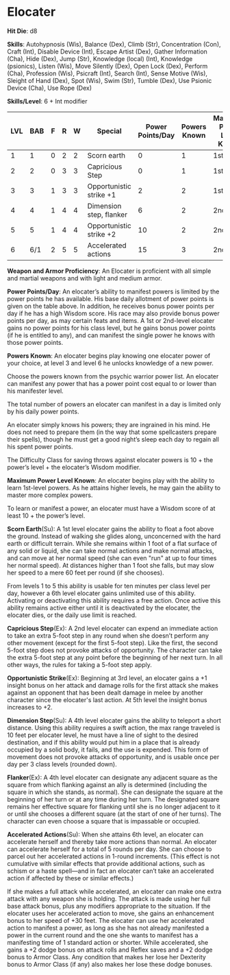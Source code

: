 # Elocater

**Hit Die**: d8

**Skills**: Autohypnosis (Wis), Balance (Dex), Climb (Str), Concentration (Con), Craft (Int), Disable Device (Int), Escape Artist (Dex), Gather Information (Cha), Hide (Dex), Jump (Str), Knowledge (local) (Int), Knowledge (psionics), Listen (Wis), Move Silently (Dex), Open Lock (Dex), Perform (Cha), Profession (Wis), Psicraft (Int), Search (Int), Sense Motive (Wis), Sleight of Hand (Dex), Spot (Wis), Swim (Str), Tumble (Dex), Use Psionic Device (Cha), Use Rope (Dex)

**Skills/Level**: 6 + Int modifier

LVL | BAB | F | R | W | Special | Power Points/Day | Powers Known | Maximum Power Level Known
--- | --- | - | - | - | ------- | ---------------- | ------------ | -------------------------
1   | 1   | 0 | 2 | 2 | Scorn earth | 0            | 1			  | 1st
2   | 2   | 0 | 3 | 3 | Capricious Step | 0        | 1			  | 1st
3   | 3   | 1 | 3 | 3 | Opportunistic strike +1 | 2| 2			  | 1st
4   | 4   | 1 | 4 | 4 | Dimension step, flanker | 6| 2			  | 2nd
5   | 5   | 1 | 4 | 4 | Opportunistic strike +2 |10| 2			  | 2nd
6   | 6/1 | 2 | 5 | 5 | Accelerated actions     |15| 3			  | 2nd

**Weapon and Armor Proficiency**: An Elocater is proficient with all simple and martial weapons and with light and medium armor.

**Power Points/Day**: An elocater’s ability to manifest powers is limited by the power points he has available. His base daily allotment of power points is given on the table above. In addition, he receives bonus power points per day if he has a high Wisdom score. His race may also provide bonus power points per day, as may certain feats and items. A 1st or 2nd-level elocater gains no power points for his class level, but he gains bonus power points (if he is entitled to any), and can manifest the single power he knows with those power points.

**Powers Known**: An elocater begins play knowing one elocater power of your choice, at level 3 and level 6 he unlocks knowledge of a new power.

Choose the powers known from the psychic warrior power list. An elocater can manifest any power that has a power point cost equal to or lower than his manifester level.

The total number of powers an elocater can manifest in a day is limited only by his daily power points.

An elocater simply knows his powers; they are ingrained in his mind. He does not need to prepare them (in the way that some spellcasters prepare their spells), though he must get a good night’s sleep each day to regain all his spent power points.

The Difficulty Class for saving throws against elocater powers is 10 + the power’s level + the elocater’s Wisdom modifier.

**Maximum Power Level Known**: An elocater begins play with the ability to learn 1st-level powers. As he attains higher levels, he may gain the ability to master more complex powers.

To learn or manifest a power, an elocater must have a Wisdom score of at least 10 + the power’s level.

**Scorn Earth**(Su): A 1st level elocater gains the ability to float a foot above the ground. Instead of walking she glides along, unconcerned with the hard earth or difficult terrain. While she remains within 1 foot of a flat surface of any solid or liquid, she can take normal actions and make normal attacks, and can move at her normal speed (she can even "run" at up to four times her normal speed). At distances higher than 1 foot she falls, but may slow her speed to a mere 60 feet per round (if she chooses). 

From levels 1 to 5 this ability is usable for ten minutes per class level per day, however a 6th level elocater gains unlimited use of this ability. Activating or deactivating this ability requires a free action. Once active this ability remains active either until it is deactivated by the elocater, the elocater dies, or the daily use limit is reached.

**Capricious Step**(Ex): A 2nd level elocater can expend an immediate action to take an extra 5-foot step in any round when she doesn’t perform any other movement (except for the first 5-foot step). Like the first, the second 5-foot step does not provoke attacks of opportunity. The character can take the extra 5-foot step at any point before the beginning of her next turn. In all other ways, the rules for taking a 5-foot step apply.

**Opportunistic Strike**(Ex): Beginning at 3rd level, an elocater gains a +1 insight bonus on her attack and damage rolls for the first attack she makes against an opponent that has been dealt damage in melee by another character since the elocater's last action. At 5th level the insight bonus increases to +2.

**Dimension Step**(Su): A 4th level elocater gains the ability to teleport a short distance. Using this ability requires a swift action, the max range traveled is 10 feet per elocater level, he must have a line of sight to the desired destination, and if this ability would put him in a place that is already occupied by a solid body, it fails, and the use is expended. This form of movement does not provoke attacks of opportunity, and is usable once per day per 3 class levels (rounded down).

**Flanker**(Ex): A 4th level elocater can designate any adjacent square as the square from which flanking against an ally is determined (including the square in which she stands, as normal). She can designate the square at the beginning of her turn or at any time during her turn. The designated square remains her effective square for flanking until she is no longer adjacent to it or until she chooses a different square (at the start of one of her turns). The character can even choose a square that is impassable or occupied.

**Accelerated Actions**(Su): When she attains 6th level, an elocater can accelerate herself and thereby take more actions than normal. An elocater can accelerate herself for a total of 5 rounds per day. She can choose to parcel out her accelerated actions in 1-round increments. (This effect is not cumulative with similar effects that provide additional actions, such as schism or a haste spell—and in fact an elocater can’t take an accelerated action if affected by these or similar effects.)

If she makes a full attack while accelerated, an elocater can make one extra attack with any weapon she is holding. The attack is made using her full base attack bonus, plus any modifiers appropriate to the situation. If the elocater uses her accelerated action to move, she gains an enhancement bonus to her speed of +30 feet. The elocater can use her accelerated action to manifest a power, as long as she has not already manifested a power in the current round and the one she wants to manifest has a manifesting time of 1 standard action or shorter. While accelerated, she gains a +2 dodge bonus on attack rolls and Reflex saves and a +2 dodge bonus to Armor Class. Any condition that makes her lose her Dexterity bonus to Armor Class (if any) also makes her lose these dodge bonuses.
